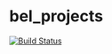 bel_projects
============

[![Build Status](https://travis-ci.com/ebold/bel_projects.svg?branch=temp_sense)](https://travis-ci.com/ebold/bel_projects)
